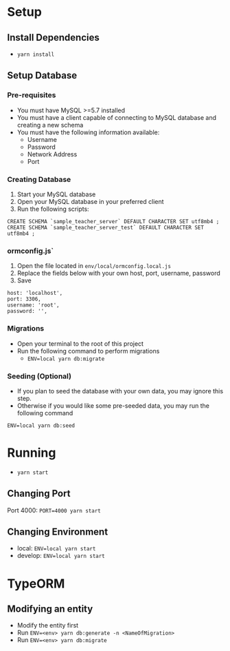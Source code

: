 # Setup

## Install Dependencies

- `yarn install`

## Setup Database

### Pre-requisites

- You must have MySQL >=5.7 installed
- You must have a client capable of connecting to MySQL database and creating a new schema
- You must have the following information available:
  - Username
  - Password
  - Network Address
  - Port

### Creating Database

1) Start your MySQL database
2) Open your MySQL database in your preferred client
3) Run the following scripts:

```
CREATE SCHEMA `sample_teacher_server` DEFAULT CHARACTER SET utf8mb4 ;
CREATE SCHEMA `sample_teacher_server_test` DEFAULT CHARACTER SET utf8mb4 ;
```

### ormconfig.js`

1) Open the file located in `env/local/ormconfig.local.js`
2) Replace the fields below with your own host, port, username, password
3) Save

```
host: 'localhost',
port: 3306,
username: 'root',
password: '',
```

### Migrations

- Open your terminal to the root of this project
- Run the following command to perform migrations
  - `ENV=local yarn db:migrate`
  
### Seeding (Optional)

- If you plan to seed the database with your own data, you may ignore this step.
- Otherwise if you would like some pre-seeded data, you may run the following command

`ENV=local yarn db:seed`

# Running

- `yarn start`

## Changing Port

Port 4000: `PORT=4000 yarn start`

## Changing Environment

- local: `ENV=local yarn start`
- develop: `ENV=local yarn start`

# TypeORM

## Modifying an entity
- Modify the entity first
- Run `ENV=<env> yarn db:generate -n <NameOfMigration>`
- Run `ENV=<env> yarn db:migrate`

